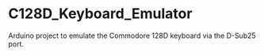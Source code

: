 # C128D_Keyboard_Emulator
Arduino project to emulate the Commodore 128D keyboard via the D-Sub25 port.

